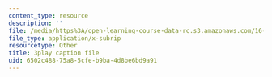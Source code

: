 ```yaml
---
content_type: resource
description: ''
file: /media/https%3A/open-learning-course-data-rc.s3.amazonaws.com/16-660j-introduction-to-lean-six-sigma-methods-january-iap-2012/6502c48875a85cfeb9ba4d8be6bd9a91_8RlA0D6cjDc.vtt
file_type: application/x-subrip
resourcetype: Other
title: 3play caption file
uid: 6502c488-75a8-5cfe-b9ba-4d8be6bd9a91
---
```

